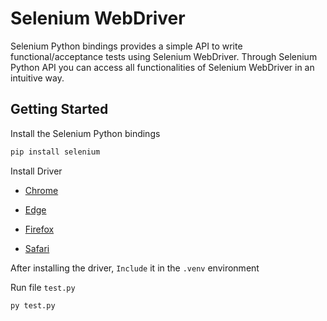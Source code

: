 # Selenium WebDriver

Selenium Python bindings provides a simple API to write functional/acceptance tests using Selenium WebDriver. Through Selenium Python API you can access all functionalities of Selenium WebDriver in an intuitive way.

## Getting Started

Install the Selenium Python bindings

```bash
pip install selenium
```

Install Driver

-   [Chrome](https://sites.google.com/chromium.org/driver/)

-   [Edge](https://developer.microsoft.com/en-us/microsoft-edge/tools/webdriver/)

-   [Firefox](https://github.com/mozilla/geckodriver/releases)

-   [Safari](https://webkit.org/blog/6900/webdriver-support-in-safari-10/)

After installing the driver, `Include` it in the `.venv` environment

Run file `test.py`

```bash
py test.py
```
